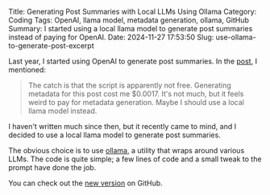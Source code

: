 Title: Generating Post Summaries with Local LLMs Using Ollama
Category: Coding
Tags: OpenAI, llama model, metadata generation, ollama, GitHub
Summary: I started using a local llama model to generate post summaries instead of paying for OpenAI.
Date: 2024-11-27 17:53:50
Slug: use-ollama-to-generate-post-excerpt

Last year, I started using OpenAI to generate post summaries. In the [post][0], I mentioned:

> The catch is that the script is apparently not free. Generating metadata for this post cost me $0.0017. It's not much, but it feels weird to pay for metadata generation. Maybe I should use a local llama model instead.

I haven't written much since then, but it recently came to mind, and I decided to use a local llama model to generate post summaries.

The obvious choice is to use [ollama][1], a utility that wraps around various LLMs. The code is quite simple; a few lines of code and a small tweak to the prompt have done the job.

You can check out the [new version][2] on GitHub.

[0]: https://zhangdamao.com/blog/2023/08/06/auto-generate-post-headers-using-gpt3-16k
[1]: https://github.com/ollama/ollama
[2]: https://github.com/nervouna/zhangdamao.com/commit/af068cd1f49e1cd2e4b4e78a3bb1f4d49326e83d